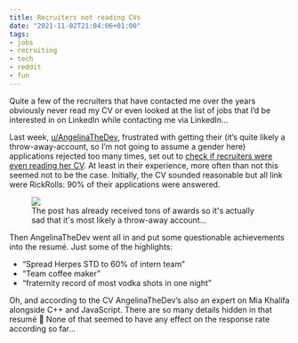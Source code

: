 ```yaml
---
title: Recruiters not reading CVs
date: "2021-11-02T21:04:06+01:00"
tags:
- jobs
- recruiting
- tech
- reddit
- fun
---
```


Quite a few of the recruiters that have contacted me over the years obviously never read my CV or even looked at the list of jobs that I’d be interested in on LinkedIn while contacting me via LinkedIn… 

Last week, [u/AngelinaTheDev](https://www.reddit.com/user/AngelinaTheDev/), frustrated with getting their (it’s quite likely a throw-away-account, so I’m not going to assume a gender here) applications rejected too many times, set out to [check if recruiters were even reading her CV](https://www.reddit.com/r/recruitinghell/comments/qhg5jo/this_resume_got_me_an_interview/). At least in their experience, more often than not this seemed not to be the case. Initially, the CV sounded reasonable but all link were RickRolls: 90% of their applications were answered.

<figure><img src="/media/2021/Screenshot%202021-11-02%20at%2020.59.07.png"><figcaption>The post has already received tons of awards so it's actually sad that it's most likely a throw-away account...</figcaption></figure>

Then AngelinaTheDev went all in and put some questionable achievements into the resumé. Just some of the highlights:

- “Spread Herpes STD to 60% of intern team”
- “Team coffee maker”
- “fraternity record of most vodka shots in one night”

Oh, and according to the CV AngelinaTheDev’s also an expert on Mia Khalifa alongside C++ and JavaScript. There are so many details hidden in that resumé 🤣 None of that seemed to have any effect on the response rate according so far…
